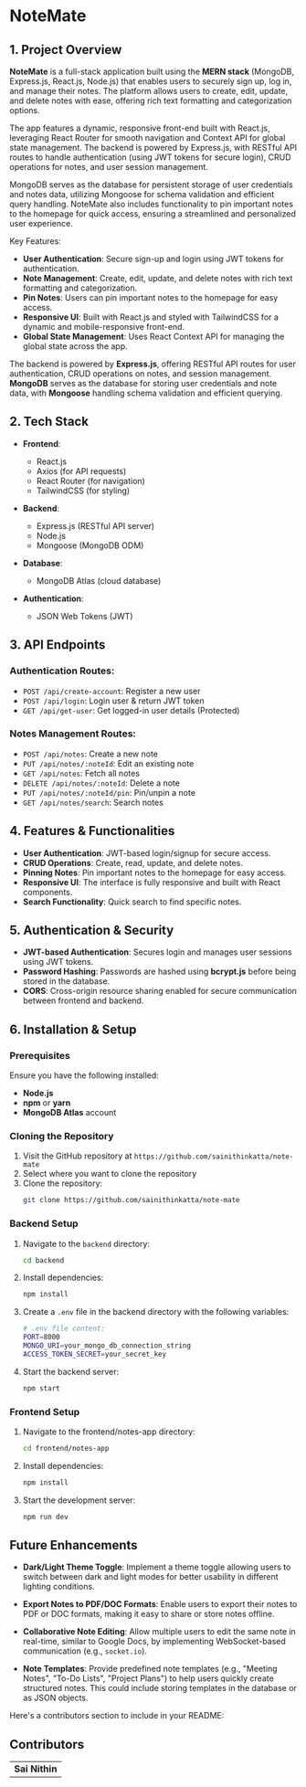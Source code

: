 # NoteMate

## 1. Project Overview

**NoteMate** is a full-stack application built using the **MERN stack** (MongoDB, Express.js, React.js, Node.js) that enables users to securely sign up, log in, and manage their notes. The platform allows users to create, edit, update, and delete notes with ease, offering rich text formatting and categorization options. 

The app features a dynamic, responsive front-end built with React.js, leveraging React Router for smooth navigation and Context API for global state management. The backend is powered by Express.js, with RESTful API routes to handle authentication (using JWT tokens for secure login), CRUD operations for notes, and user session management.

MongoDB serves as the database for persistent storage of user credentials and notes data, utilizing Mongoose for schema validation and efficient query handling. NoteMate also includes functionality to pin important notes to the homepage for quick access, ensuring a streamlined and personalized user experience.

Key Features:
- **User Authentication**: Secure sign-up and login using JWT tokens for authentication.
- **Note Management**: Create, edit, update, and delete notes with rich text formatting and categorization.
- **Pin Notes**: Users can pin important notes to the homepage for easy access.
- **Responsive UI**: Built with React.js and styled with TailwindCSS for a dynamic and mobile-responsive front-end.
- **Global State Management**: Uses React Context API for managing the global state across the app.

The backend is powered by **Express.js**, offering RESTful API routes for user authentication, CRUD operations on notes, and session management. **MongoDB** serves as the database for storing user credentials and note data, with **Mongoose** handling schema validation and efficient querying.

## 2. Tech Stack

- **Frontend**: 
  - React.js
  - Axios (for API requests)
  - React Router (for navigation)
  - TailwindCSS (for styling)

- **Backend**:
  - Express.js (RESTful API server)
  - Node.js
  - Mongoose (MongoDB ODM)

- **Database**:
  - MongoDB Atlas (cloud database)

- **Authentication**:
  - JSON Web Tokens (JWT)

## 3. API Endpoints

### Authentication Routes:
- `POST /api/create-account`: Register a new user
- `POST /api/login`: Login user & return JWT token
- `GET /api/get-user`: Get logged-in user details (Protected)

### Notes Management Routes:
- `POST /api/notes`: Create a new note
- `PUT /api/notes/:noteId`: Edit an existing note
- `GET /api/notes`: Fetch all notes
- `DELETE /api/notes/:noteId`: Delete a note
- `PUT /api/notes/:noteId/pin`: Pin/unpin a note
- `GET /api/notes/search`: Search notes

## 4. Features & Functionalities

- **User Authentication**: JWT-based login/signup for secure access.
- **CRUD Operations**: Create, read, update, and delete notes.
- **Pinning Notes**: Pin important notes to the homepage for easy access.
- **Responsive UI**: The interface is fully responsive and built with React components.
- **Search Functionality**: Quick search to find specific notes.

## 5. Authentication & Security

- **JWT-based Authentication**: Secures login and manages user sessions using JWT tokens.
- **Password Hashing**: Passwords are hashed using **bcrypt.js** before being stored in the database.
- **CORS**: Cross-origin resource sharing enabled for secure communication between frontend and backend.

## 6. Installation & Setup

### Prerequisites

Ensure you have the following installed:
- **Node.js**
- **npm** or **yarn**
- **MongoDB Atlas** account


### Cloning the Repository

1. Visit the GitHub repository at `https://github.com/sainithinkatta/note-mate`
2. Select where you want to clone the repository
3. Clone the repository:
   ```bash
   git clone https://github.com/sainithinkatta/note-mate
   ```

### Backend Setup
1. Navigate to the `backend` directory:
   ```bash
   cd backend
   ```

2. Install dependencies:
   ```bash
   npm install
   ```

3. Create a `.env` file in the backend directory with the following variables:
   ```bash
   # .env file content:
   PORT=8000
   MONGO_URI=your_mongo_db_connection_string
   ACCESS_TOKEN_SECRET=your_secret_key
   ```

4. Start the backend server:
   ```bash
   npm start
   ```

### Frontend Setup
1. Navigate to the frontend/notes-app directory:
   ```bash
   cd frontend/notes-app
   ```

2. Install dependencies:
   ```bash
   npm install
   ```

3. Start the development server:
   ```bash
   npm run dev
   ```


## Future Enhancements

* **Dark/Light Theme Toggle**: Implement a theme toggle allowing users to switch between dark and light modes for better usability in different lighting conditions.

* **Export Notes to PDF/DOC Formats**: Enable users to export their notes to PDF or DOC formats, making it easy to share or store notes offline. 

* **Collaborative Note Editing**: Allow multiple users to edit the same note in real-time, similar to Google Docs, by implementing WebSocket-based communication (e.g., `socket.io`).

* **Note Templates**: Provide predefined note templates (e.g., "Meeting Notes", "To-Do Lists", "Project Plans") to help users quickly create structured notes. This could include storing templates in the database or as JSON objects.

Here's a contributors section to include in your README:

## Contributors
<table>
  <tr>
    <td align="center">
      <b>Sai Nithin</b>
    </td>
  </tr>
</table>
